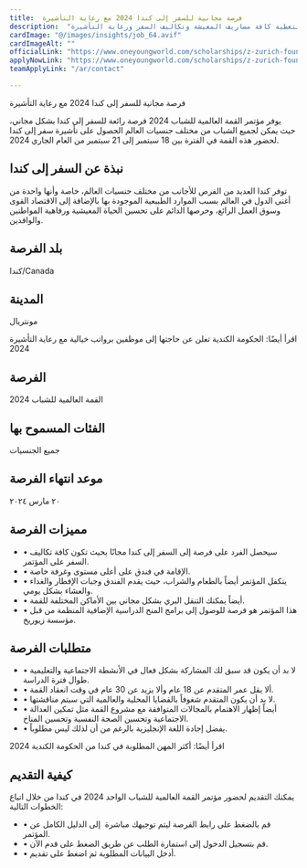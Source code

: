 ```yaml
---
title:  فرصة مجانية للسفر إلى كندا 2024 مع رعاية التأشيرة 
description:  "فرصة ذهبية من الحكومة الكندية للسفر إلى كندا وراتب شهري لتغطية كافة مصاريف المعيشة وتكاليف السفر ورعاية التأشيرة." 
cardImage: "@/images/insights/job_64.avif" 
cardImageAlt: "" 
officialLink: "https://www.oneyoungworld.com/scholarships/z-zurich-foundation/2024/apply " 
applyNowLink: "https://www.oneyoungworld.com/scholarships/z-zurich-foundation/2024/apply " 
teamApplyLink: "/ar/contact"

---
```


فرصة مجانية للسفر إلى كندا 2024 مع رعاية التأشيرة

يوفر مؤتمر القمة العالمية للشباب 2024 فرصة رائعة للسفر إلى كندا بشكل مجاني، حيث يمكن لجميع الشباب من مختلف جنسيات العالم الحصول على تأشيرة سفر إلى كندا لحضور هذه القمة في الفترة بين 18 سبتمبر إلى 21 سبتمبر من العام الجاري 2024.

## نبذة عن السفر إلى كندا

توفر كندا العديد من الفرص للأجانب من مختلف جنسيات العالم، خاصة وأنها واحدة من أغنى الدول في العالم بسبب الموارد الطبيعية الموجودة بها بالإضافة إلى الاقتصاد القوى وسوق العمل الرائع، وحرصها الدائم على تحسين الحياة المعيشية ورفاهية المواطنين والوافدين.

## بلد الفرصة

كندا/Canada

## المدينة

مونتريال

اقرأ أيضًا: الحكومة الكندية تعلن عن حاجتها إلى موظفين برواتب خيالية مع رعاية التأشيرة 2024

## الفرصة

القمة العالمية للشباب 2024

## الفئات المسموح بها

جميع الجنسيات

## موعد انتهاء الفرصة

٢٠ مارس ٢٠٢٤

## مميزات الفرصة

- • سيحصل الفرد على فرصة إلى السفر إلى كندا مجانًا بحيث تكون كافة تكاليف السفر على المؤتمر.
- • الإقامة في فندق على أعلى مستوى وغرفة خاصة.
- • يتكفل المؤتمر أيضاً بالطعام والشراب، حيث يقدم الفندق وجبات الإفطار والغداء والعشاء بشكل يومي.
- • أيضاً يمكنك التنقل البري بشكل مجاني بين الأماكن المختلفة للقمة.
- • هذا المؤتمر هو فرصة للوصول إلى برامج المنح الدراسية الإضافية المنظمة من قبل مؤسسة زيوريخ.

## متطلبات الفرصة


- • لا بد أن يكون قد سبق لك المشاركة بشكل فعال في الأنشطة الاجتماعية والتعليمية طوال فترة الدراسة.
- • ألا يقل عمر المتقدم عن 18 عام وألا يزيد عن 30 عام في وقت انعقاد القمة.
- • لا بد أن يكون المتقدم شغوفاً بالقضايا المحلية والعالمية التي سيتم مناقشتها.
- • أيضاً إظهار الاهتمام بالمجالات المتوافقة مع مشروع القمة مثل تمكين العدالة الاجتماعية وتحسين الصحة النفسية وتحسين المناخ.
- • يفضل إجادة اللغة الإنجليزية بالرغم من أن لذلك ليس مطلوباً.

اقرأ أيضًا: أكثر المهن المطلوبة في كندا من الحكومة الكندية 2024

## كيفية التقديم

يمكنك التقديم لحضور مؤتمر القمة العالمية للشباب الواحد 2024 في كندا من خلال اتباع الخطوات التالية:

- • قم بالضغط على رابط الفرصة ليتم توجيهك مباشرة  إلى الدليل الكامل عن المؤتمر.
- • قم بتسجيل الدخول إلى استمارة الطلب عن طريق الضغط على قدم الآن.
- • أدخل البيانات المطلوبة ثم اضغط على تقديم.

